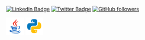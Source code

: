 <div align="centre">

[![Linkedin Badge](https://img.shields.io/badge/-justin?style=social&logo=Linkedin&logoColor=blue&link=https://www.linkedin.com/in/jpotts-nyc/)](https://www.linkedin.com/in/justin-potts-nyc/) 
[![Twitter Badge](http://img.shields.io/badge/-@jpottsnovo?style=social&logo=twitter&logoColor=blue&link=https://twitter.com/jpottsnovo)](https://twitter.com/jpottsnyc) 
[![GitHub followers](https://img.shields.io/github/followers/jpza?label=Follow&style=social)](https://github.com/jpza/?tab=follow)

<img src="https://raw.githubusercontent.com/jpza/jpza/main/icons8-java-48.png"/>
<img src="https://raw.githubusercontent.com/jpza/jpza/main/icons8-python-48.png"/>
</div>



